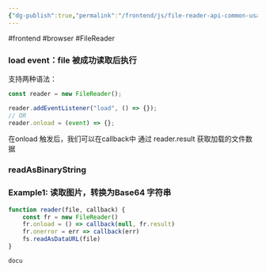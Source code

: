 ```yaml
---
{"dg-publish":true,"permalink":"/frontend/js/file-reader-api-common-usage/","created":"2024-01-17T10:55:05.000+08:00","updated":"2024-01-17T10:55:05.000+08:00"}
---
```


#frontend #browser #FileReader
### load event：file 被成功读取后执行
支持两种语法：
```js
const reader = new FileReader();

reader.addEventListener("load", () => {});
// OR
reader.onload = (event) => {};
```
在onload 触发后，我们可以在callback中 通过 reader.result 获取加载的文件数据
### readAsBinaryString

### Example1: 读取图片，转换为Base64 字符串

```js
function reader(file, callback) {
	const fr = new FileReader()
	fr.onload = () => callback(null, fr.result)
	fr.onerror = err => callback(err)
	fs.readAsDataURL(file)
}

docu
```

